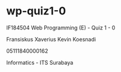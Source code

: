 # wp-quiz1-0
 IF184504 Web Programming (E) - Quiz 1 - 0

 Fransiskus Xaverius Kevin Koesnadi
 
 05111840000162

 Informatics - ITS Surabaya